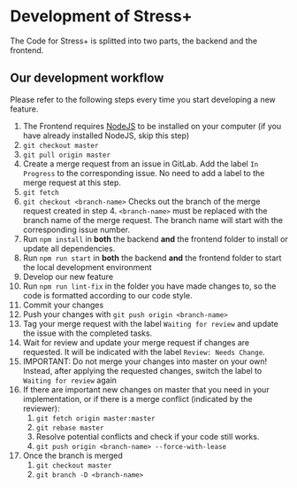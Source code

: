 # Development of Stress+
The Code for Stress+ is splitted into two parts, the backend and the frontend.

## Our development workflow
Please refer to the following steps every time you start developing a new feature.
1. The Frontend requires [NodeJS](https://nodejs.org/en/) to be installed on your computer (if you have already installed NodeJS, skip this step)
2. `git checkout master`
3. `git pull origin master`
4. Create a merge request from an issue in GitLab. Add the label `In Progress` to the corresponding issue. No need to add a label to the merge request at this step.
5. `git fetch`
6. `git checkout <branch-name>` Checks out the branch of the merge request created in step 4. `<branch-name>` must be replaced with the branch name of the merge request. The branch name will start with the corresponding issue number.
7. Run `npm install` in **both** the backend **and** the frontend folder to install or update all dependencies.
8. Run `npm run start` in **both** the backend **and** the frontend folder to start the local development environment
9. Develop our new feature
10. Run `npm run lint-fix` in the folder you have made changes to, so the code is formatted according to our code style.
11. Commit your changes
12. Push your changes with `git push origin <branch-name>`
13. Tag your merge request with the label `Waiting for review` and update the issue with the completed tasks. 
14. Wait for review and update your merge request if changes are requested. It will be indicated with the label `Review: Needs Change`.
15. IMPORTANT: Do not merge your changes into master on your own! Instead, after applying the requested changes, switch the label to `Waiting for review` again
16. If there are important new changes on master that you need in your implementation, or if there is a merge conflict (indicated by the reviewer):
    1. `git fetch origin master:master`
    2. `git rebase master`
    3. Resolve potential conflicts and check if your code still works.
    4. `git push origin <branch-name> --force-with-lease`
17. Once the branch is merged
    1. `git checkout master`
    2. `git branch -D <branch-name>`